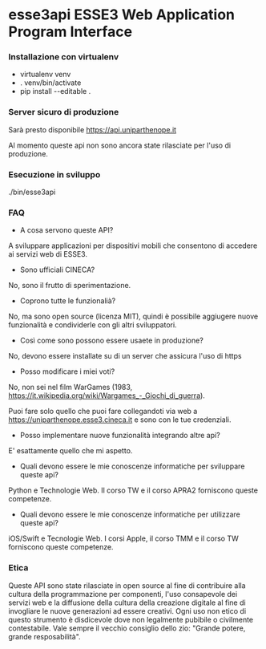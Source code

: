 # esse3api ESSE3 Web Application Program Interface

### Installazione con virtualenv ###

- virtualenv venv
- . venv/bin/activate
- pip install --editable .

### Server sicuro di produzione

Sarà presto disponibile https://api.uniparthenope.it

Al momento queste api non sono ancora state rilasciate per l'uso di produzione.

### Esecuzione in sviluppo ###

./bin/esse3api

### FAQ ###

- A cosa servono queste API?

A sviluppare applicazioni per dispositivi mobili che consentono di accedere ai servizi web di ESSE3.

- Sono ufficiali CINECA?

No, sono il frutto di sperimentazione.

- Coprono tutte le funzionalià?

No, ma sono open source (licenza MIT), quindi è possibile aggiugere nuove funzionalità e condividerle con gli altri sviluppatori.

- Così come sono possono essere usaete in produzione?

No, devono essere installate su di un server che assicura l'uso di https

- Posso modificare i miei voti?

No, non sei nel film WarGames (1983, https://it.wikipedia.org/wiki/Wargames_-_Giochi_di_guerra).

Puoi fare solo quello che puoi fare collegandoti via web a https://uniparthenope.esse3.cineca.it e sono con le tue credenziali.

- Posso implementare nuove funzionalità integrando altre api?

E' esattamente quello che mi aspetto.

- Quali devono essere le mie conoscenze informatiche per sviluppare queste api?

Python e Technologie Web. Il corso TW e il corso APRA2 forniscono queste competenze.

- Quali devono essere le mie conoscenze informatiche per utilizzare queste api?

iOS/Swift e Tecnologie Web. I corsi Apple, il corso TMM e il corso TW forniscono queste competenze.

### Etica ###

Queste API sono state rilasciate in open source al fine di contribuire alla cultura della programmazione per componenti, l'uso consapevole dei servizi web e la diffusione della cultura della creazione digitale al fine di invogliare le nuove generazioni ad essere creativi. Ogni uso non etico di questo strumento è disdicevole dove non legalmente pubibile o civilmente contestabile. Vale sempre il vecchio consiglio dello zio: "Grande potere, grande resposabilità".

